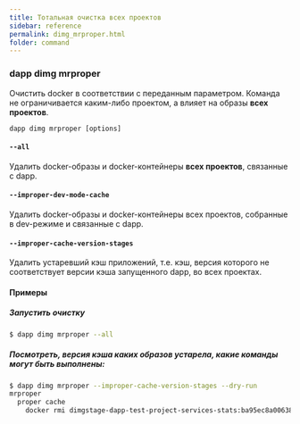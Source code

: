 ```yaml
---
title: Тотальная очистка всех проектов
sidebar: reference
permalink: dimg_mrproper.html
folder: command
---
```


### dapp dimg mrproper
Очистить docker в соответствии с переданным параметром. Команда не ограничивается каким-либо проектом, а влияет на образы **всех проектов**.

```
dapp dimg mrproper [options]
```

#### `--all`
Удалить docker-образы и docker-контейнеры **всех проектов**, связанные с dapp.

#### `--improper-dev-mode-cache`
Удалить docker-образы и docker-контейнеры всех проектов, собранные в dev-режиме и связанные с dapp.

#### `--improper-cache-version-stages`
Удалить устаревший кэш приложений, т.е. кэш, версия которого не соответствует версии кэша запущенного dapp, во всех проектах.

#### Примеры

##### Запустить очистку
```bash
$ dapp dimg mrproper --all
```

##### Посмотреть, версия кэша каких образов устарела, какие команды могут быть выполнены:
```bash
$ dapp dimg mrproper --improper-cache-version-stages --dry-run
mrproper
  proper cache
    docker rmi dimgstage-dapp-test-project-services-stats:ba95ec8a00638ddac413a13e303715dd2c93b80295c832af440c04a46f3e8555 dimgstage-dapp-test-project-services-stats:f53af70566ec23fb634800d159425da6e7e61937afa95e4ed8bf531f3503daa6
```
